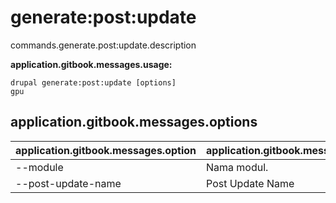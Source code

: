 # generate:post:update
commands.generate.post:update.description

**application.gitbook.messages.usage:**
```
drupal generate:post:update [options]
gpu
```

## application.gitbook.messages.options
application.gitbook.messages.option | application.gitbook.messages.details
-------|-------------
--module | Nama modul.
--post-update-name | Post Update Name
